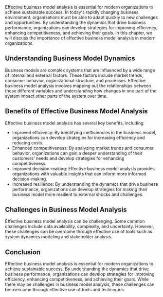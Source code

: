 
Effective business model analysis is essential for modern organizations to achieve sustainable success. In today's rapidly changing business environment, organizations must be able to adapt quickly to new challenges and opportunities. By understanding the dynamics that drive business performance, organizations can develop strategies for improving efficiency, enhancing competitiveness, and achieving their goals. In this chapter, we will discuss the importance of effective business model analysis in modern organizations.

Understanding Business Model Dynamics
-------------------------------------

Business models are complex systems that are influenced by a wide range of internal and external factors. These factors include market trends, consumer behavior, organizational structure, and processes. Effective business model analysis involves mapping out the relationships between these different variables and understanding how changes in one part of the system impact other parts of the system over time.

Benefits of Effective Business Model Analysis
---------------------------------------------

Effective business model analysis has several key benefits, including:

* Improved efficiency: By identifying inefficiencies in the business model, organizations can develop strategies for increasing efficiency and reducing costs.
* Enhanced competitiveness: By analyzing market trends and consumer behavior, organizations can gain a deeper understanding of their customers' needs and develop strategies for enhancing competitiveness.
* Improved decision-making: Effective business model analysis provides organizations with valuable insights that can inform more informed decision-making.
* Increased resilience: By understanding the dynamics that drive business performance, organizations can develop strategies for making their business model more resilient to external shocks and challenges.

Challenges in Business Model Analysis
-------------------------------------

Effective business model analysis can be challenging. Some common challenges include data availability, complexity, and uncertainty. However, these challenges can be overcome through effective use of tools such as system dynamics modeling and stakeholder analysis.

Conclusion
----------

Effective business model analysis is essential for modern organizations to achieve sustainable success. By understanding the dynamics that drive business performance, organizations can develop strategies for improving efficiency, enhancing competitiveness, and achieving their goals. While there may be challenges in business model analysis, these challenges can be overcome through effective use of tools and techniques.
